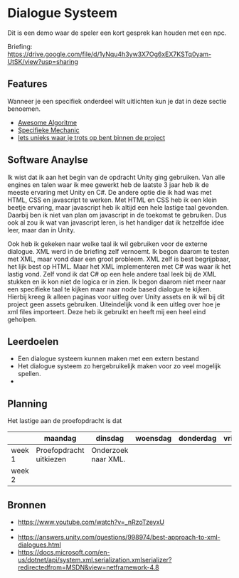 # Dialogue Systeem

Dit is een demo waar de speler een kort gesprek kan houden met een npc.

Briefing: https://drive.google.com/file/d/1yNqu4h3yw3X7Og6xEX7KSTq0yam-UtSK/view?usp=sharing

## Features
Wanneer je een specifiek onderdeel wilt uitlichten kun je dat in deze sectie benoemen.

- [Awesome Algoritme](link)
- [Specifieke Mechanic](link)
- [Iets unieks waar je trots op bent binnen de project](link)

## Software Anaylse 
Ik wist dat ik aan het begin van de opdracht Unity ging gebruiken. Van alle engines en talen waar ik mee gewerkt heb de laatste 3 jaar heb ik de meeste ervaring met Unity en C#. De andere optie die ik had was met HTML, CSS en javascript te werken. Met HTML en CSS heb ik een klein beetje ervaring, maar javascript heb ik altijd een hele lastige taal gevonden. Daarbij ben ik niet van plan om javascript in de toekomst te gebruiken. Dus ook al zou ik wat van javascript leren, is het handiger dat ik hetzelfde idee leer, maar dan in Unity. 

  Ook heb ik gekeken naar welke taal ik wil gebruiken voor de externe dialogue. XML werd in de briefing zelf vernoemt. Ik begon daarom te testen met XML, maar vond daar een groot probleem. XML zelf is best begrijpbaar, het lijk best op HTML. Maar het XML implementeren met C# was waar ik het lastig vond. Zelf vond ik dat C# op een hele andere taal leek bij de XML stukken en ik kon niet de logica er in zien. Ik begon daarom niet meer naar een specifieke taal te kijken maar naar node based dialogue te kijken. Hierbij kreeg ik alleen paginas voor uitleg over Unity assets en ik wil bij dit project geen assets gebruiken. Uiteindelijk vond ik een uitleg over hoe je xml files importeert. Deze heb ik gebruikt en heeft mij een heel eind geholpen.

## Leerdoelen 
- Een dialogue systeem kunnen maken met een extern bestand
- Het dialogue systeem zo hergebruikelijk maken voor zo veel mogelijk spellen.
- 

## Planning 
Het lastige aan de proefopdracht is dat 

| | maandag | dinsdag | woensdag | donderdag | vrijdag |
| --- | --- | --- | --- | --- | --- |
|week 1 |Proefopdracht uitkiezen |Onderzoek naar XML.|
|week 2 |

## Bronnen
- https://www.youtube.com/watch?v=_nRzoTzeyxU
- 
- https://answers.unity.com/questions/998974/best-approach-to-xml-dialogues.html
- https://docs.microsoft.com/en-us/dotnet/api/system.xml.serialization.xmlserializer?redirectedfrom=MSDN&view=netframework-4.8
